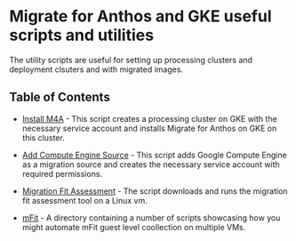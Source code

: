 # Migrate for Anthos and GKE useful scripts and utilities

The utility scripts are useful for setting up processing clusters and deployment clsuters and with migrated images. 

## Table of Contents
* [Install M4A](install_m4a.sh) - This script creates a processing cluster on GKE with the necessary service account and installs Migrate for Anthos on GKE on this cluster.

* [Add Compute Engine Source](add_ce_source.sh) - This script adds Google Compute Engine as a migration source and creates the necessary service account with required permissions.

* [Migration Fit Assessment](assess_mfit.sh) - The script downloads and runs the migration fit assessment tool on a Linux vm.

* [mFit](./mFit) - A directory containing a number of scripts showcasing how you might automate mFit guest level coollection on multiple VMs.